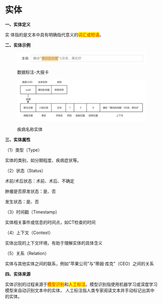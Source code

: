 # 实体

**一、实体定义**

&#x20;   实 体指的是文本中具有明确指代意义的<mark style="color:red;">词汇或短语</mark>。

**二、实体示例**

<figure><img src="../../.gitbook/assets/image (29).png" alt=""><figcaption><p>数据标注-大报卡</p></figcaption></figure>

<figure><img src="../../.gitbook/assets/image (26).png" alt=""><figcaption><p>疾病名称实体</p></figcaption></figure>

**三、实体属性**

（1）类型（Type）

&#x20;   实体的类别，如分期程度、疾病症状等。

（2）状态（Status）

&#x20;   术前/术后状态：术前、术后、不确定

&#x20;   肿瘤是否原发状态：是、否

&#x20;   发生状态：是、否

（3）时间戳（Timestamp）

&#x20;   实体相关事件或信息的时间点，如CT检查的时间

（4）上下文（Context）

&#x20;   实体出现的上下文环境，有助于理解实体的具体含义

（5）关系（Relation）

&#x20;   实体与其他实体之间的联系，例如“苹果公司”与“蒂姆·库克”（CEO）之间的关系

**四、实体来源**

&#x20;   实体识别的过程来源于<mark style="color:red;">模型识别</mark>和<mark style="color:red;">人工标注</mark>。模型识别指使用机器学习或深度学习模型来自动识别文本中的实体， 人工标注指人类专家阅读文本并手动标记出其中的实体。
